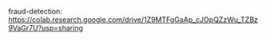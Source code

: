 fraud-detection: https://colab.research.google.com/drive/1Z9MTFgGaAp_cJOpQZzWu_TZBz9VaGr7U?usp=sharing
